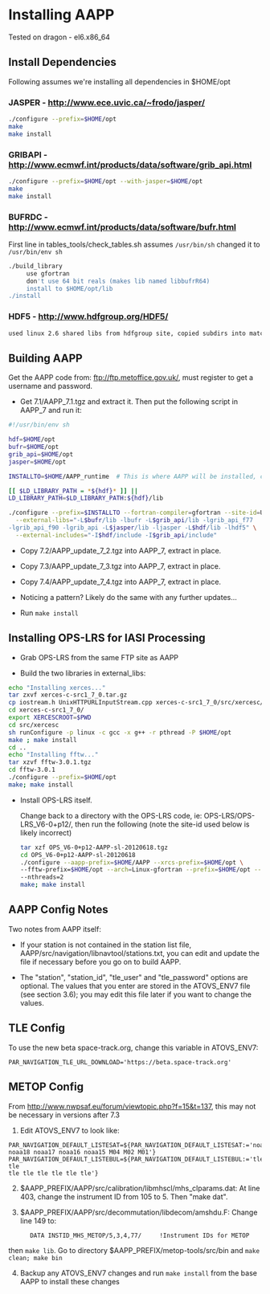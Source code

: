 Installing AAPP
===============

Tested on dragon - el6.x86_64


Install Dependencies
--------------------

Following assumes we're installing all dependencies in $HOME/opt

### JASPER - http://www.ece.uvic.ca/~frodo/jasper/
```bash
./configure --prefix=$HOME/opt
make
make install
```

### GRIBAPI - http://www.ecmwf.int/products/data/software/grib_api.html
```bash
./configure --prefix=$HOME/opt --with-jasper=$HOME/opt
make
make install
```

### BUFRDC - http://www.ecmwf.int/products/data/software/bufr.html
First line in tables_tools/check_tables.sh assumes `/usr/bin/sh`
changed it to `/usr/bin/env sh`

```bash
./build_library
     use gfortran
     don't use 64 bit reals (makes lib named libbufrR64)
     install to $HOME/opt/lib
./install
```

### HDF5 - http://www.hdfgroup.org/HDF5/
```bash
used linux 2.6 shared libs from hdfgroup site, copied subdirs into matching $HOME/opt directories
```


Building AAPP
-------------

Get the AAPP code from: ftp://ftp.metoffice.gov.uk/, must register to get a username and password.

* Get 7.1/AAPP_7.1.tgz and extract it. Then put the following script in AAPP_7 and run it:

```bash
#!/usr/bin/env sh

hdf=$HOME/opt
bufr=$HOME/opt
grib_api=$HOME/opt
jasper=$HOME/opt

INSTALLTO=$HOME/AAPP_runtime  # This is where AAPP will be installed, can be anywhere

[[ $LD_LIBRARY_PATH = *${hdf}* ]] ||
LD_LIBRARY_PATH=$LD_LIBRARY_PATH:${hdf}/lib

./configure --prefix=$INSTALLTO --fortran-compiler=gfortran --site-id=UWM \
  --external-libs="-L$bufr/lib -lbufr -L$grib_api/lib -lgrib_api_f77
-lgrib_api_f90 -lgrib_api -L$jasper/lib -ljasper -L$hdf/lib -lhdf5" \
  --external-includes="-I$hdf/include -I$grib_api/include"
```

* Copy 7.2/AAPP_update_7_2.tgz into AAPP_7, extract in place.

* Copy 7.3/AAPP_update_7_3.tgz into AAPP_7, extract in place.

* Copy 7.4/AAPP_update_7_4.tgz into AAPP_7, extract in place.

* Noticing a pattern? Likely do the same with any further updates...

* Run `make install`


Installing OPS-LRS for IASI Processing
--------------------------------------

* Grab OPS-LRS from the same FTP site as AAPP

* Build the two libraries in external_libs:
```bash
echo "Installing xerces..."
tar zxvf xerces-c-src1_7_0.tar.gz
cp iostream.h UnixHTTPURLInputStream.cpp xerces-c-src1_7_0/src/xercesc/util/NetAccessors/Socket/.
cd xerces-c-src1_7_0/
export XERCESCROOT=$PWD
cd src/xercesc
sh runConfigure -p linux -c gcc -x g++ -r pthread -P $HOME/opt
make ; make install
cd ..
echo "Installing fftw..."
tar xzvf fftw-3.0.1.tgz
cd fftw-3.0.1
./configure --prefix=$HOME/opt
make; make install
```

* Install OPS-LRS itself.

  Change back to a directory with the OPS-LRS code, ie:
  OPS-LRS/OPS-LRS_V6-0+p12/, then run the following (note the 
  site-id used below is likely incorrect)

  ```bash
  tar xzf OPS_V6-0+p12-AAPP-sl-20120618.tgz
  cd OPS_V6-0+p12-AAPP-sl-20120618
  ./configure --aapp-prefix=$HOME/AAPP --xrcs-prefix=$HOME/opt \
  --fftw-prefix=$HOME/opt --arch=Linux-gfortran --prefix=$HOME/opt --site-id=UWM \
  --nthreads=2
  make; make install
  ```


AAPP Config Notes
-----------------

Two notes from AAPP itself:

* If your  station is not contained in the station list file,
AAPP/src/navigation/libnavtool/stations.txt, you can edit and update the file
if necessary before you go on to build AAPP.

* The "station", "station_id", "tle_user" and "tle_password" options are
optional. The values that you enter are stored in the ATOVS_ENV7 file (see
section 3.6); you may edit this file later if you want to change the values.


TLE Config
----------

To use the new beta space-track.org, change this variable in ATOVS_ENV7:

```
PAR_NAVIGATION_TLE_URL_DOWNLOAD='https://beta.space-track.org'
```


METOP Config
------------

From http://www.nwpsaf.eu/forum/viewtopic.php?f=15&t=137, this may not be
necessary in versions after 7.3

1. Edit ATOVS_ENV7 to look like:
```
PAR_NAVIGATION_DEFAULT_LISTESAT=${PAR_NAVIGATION_DEFAULT_LISTESAT:='noaa19
noaa18 noaa17 noaa16 noaa15 M04 M02 M01'}
PAR_NAVIGATION_DEFAULT_LISTEBUL=${PAR_NAVIGATION_DEFAULT_LISTEBUL:='tle tle
tle tle tle tle tle tle'}
```

2. $AAPP_PREFIX/AAPP/src/calibration/libmhscl/mhs_clparams.dat: At line 403,
change the instrument ID from 105 to 5. Then "make dat".

3. $AAPP_PREFIX/AAPP/src/decommutation/libdecom/amshdu.F: Change line 149 to:
```
      DATA INSTID_MHS_METOP/5,3,4,77/     !Instrument IDs for METOP
```
then `make lib`. Go to directory $AAPP_PREFIX/metop-tools/src/bin and `make
clean; make bin`

4. Backup any ATOVS_ENV7 changes and run `make install` from the base AAPP to install these changes



